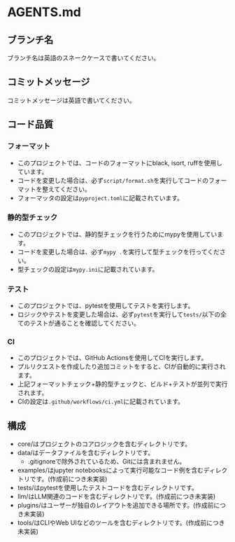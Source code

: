 # AGENTS.md

## ブランチ名
ブランチ名は英語のスネークケースで書いてください。

## コミットメッセージ
コミットメッセージは英語で書いてください。

## コード品質
### フォーマット
* このプロジェクトでは、コードのフォーマットにblack, isort, ruffを使用しています。
* コードを変更した場合は、必ず`script/format.sh`を実行してコードのフォーマットを整えてください。
* フォーマッタの設定は`pyproject.toml`に記載されています。

### 静的型チェック
* このプロジェクトでは、静的型チェックを行うためにmypyを使用しています。
* コードを変更した場合は、必ず`mypy .`を実行して型チェックを行ってください。
* 型チェックの設定は`mypy.ini`に記載されています。

### テスト
* このプロジェクトでは、pytestを使用してテストを実行します。
* ロジックやテストを変更した場合は、必ず`pytest`を実行して`tests/`以下の全てのテストが通ることを確認してください。

### CI
* このプロジェクトでは、GitHub Actionsを使用してCIを実行します。
* プルリクエストを作成したり追加コミットをすると、CIが自動的に実行されます。
* 上記フォーマットチェック+静的型チェックと、ビルド+テストが並列で実行されます。
* CIの設定は`.github/workflows/ci.yml`に記載されています。

## 構成
* core/はプロジェクトのコアロジックを含むディレクトリです。
* data/はデータファイルを含むディレクトリです。
  - .gitignoreで除外されているため、Gitには含まれません。
* examples/はjupyter notebooksによって実行可能なコード例を含むディレクトリです。(作成前につき未実装)
* tests/はpytestを使用したテストコードを含むディレクトリです。
* llm/はLLM関連のコードを含むディレクトリです。(作成前につき未実装)
* plugins/はユーザーが独自のレイアウトを追加できる場所です。(作成前につき未実装)
* tools/はCLIやWeb UIなどのツールを含むディレクトリです。(作成前につき未実装)